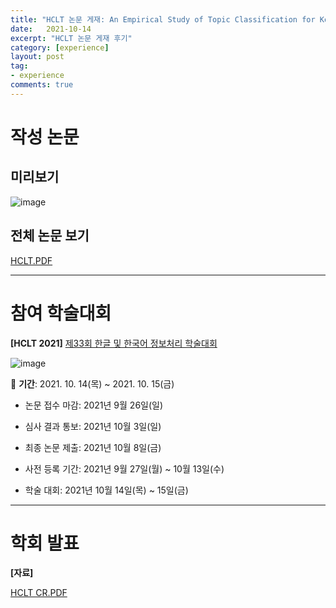 ```yaml
---
title: "HCLT 논문 게재: An Empirical Study of Topic Classification for Korean Newspaper Headlines"
date:   2021-10-14
excerpt: "HCLT 논문 게재 후기"
category: [experience]
layout: post
tag:
- experience
comments: true
--- 
```




# 작성 논문 

## 미리보기

![image](https://user-images.githubusercontent.com/76824611/137556738-9305cff7-7098-4799-85a3-afa82670afaa.png)


## 전체 논문 보기
[HCLT.PDF](https://github.com/yerimoh/yerimoh.github.io/files/7356136/HCLT.PDF)

----


# 참여 학술대회

**[HCLT 2021]** [제33회 한글 및 한국어 정보처리 학술대회](https://sites.google.com/view/hclt2021/%ED%99%88)

![image](https://user-images.githubusercontent.com/76824611/137557054-169345b0-d7b9-4a53-9cc7-aec1fa0ed798.png)



📌 **기간**: 2021. 10. 14(목) ~ 2021. 10. 15(금)   
 
* 논문 접수 마감: 2021년 9월 26일(일)   
 
* 심사 결과 통보: 2021년 10월 3일(일)   

* 최종 논문 제출: 2021년 10월 8일(금)   

* 사전 등록 기간: 2021년 9월 27일(월) ~ 10월 13일(수)   

* 학술 대회: 2021년 10월 14일(목) ~ 15일(금)   




-----



# 학회 발표

**[자료]**     

[HCLT CR.PDF](https://github.com/yerimoh/yerimoh.github.io/files/7356165/HCLT.CR.PDF)


